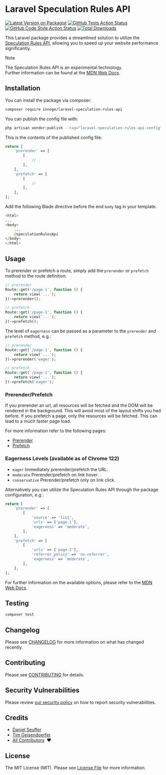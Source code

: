 # Laravel Speculation Rules API

[![Latest Version on Packagist](https://img.shields.io/packagist/v/innoge/laravel-speculation-rules-api.svg?style=flat-square)](https://packagist.org/packages/innoge/laravel-speculation-rules-api)
[![GitHub Tests Action Status](https://img.shields.io/github/actions/workflow/status/innoge/laravel-speculation-rules-api/run-tests.yml?branch=main&label=tests&style=flat-square)](https://github.com/innoge/laravel-speculation-rules-api/actions?query=workflow%3Arun-tests+branch%3Amain)
[![GitHub Code Style Action Status](https://img.shields.io/github/actions/workflow/status/innoge/laravel-speculation-rules-api/fix-php-code-style-issues.yml?branch=main&label=code%20style&style=flat-square)](https://github.com/innoge/laravel-speculation-rules-api/actions?query=workflow%3A"Fix+PHP+code+style+issues"+branch%3Amain)
[![Total Downloads](https://img.shields.io/packagist/dt/innoge/laravel-speculation-rules-api.svg?style=flat-square)](https://packagist.org/packages/innoge/laravel-speculation-rules-api)

This Laravel package provides a streamlined solution to utilize the [Speculation Rules API](https://developer.mozilla.org/en-US/docs/Web/API/Speculation_Rules_API), allowing you to speed up your website performance significantly.

> [!NOTE]
> The Speculation Rules API is an experimental technology.<br>
> Further information can be found at the [MDN Web Docs](https://developer.mozilla.org/en-US/docs/Web/API/Speculation_Rules_API).

## Installation

You can install the package via composer:

```bash
composer require innoge/laravel-speculation-rules-api
```

You can publish the config file with:

```bash
php artisan vendor:publish --tag="laravel-speculation-rules-api-config"
```

This is the contents of the published config file:

```php
return [
    'prerender' => [
        [
            //        
        ],
    ],
    'prefetch' => [
        [
            //        
        ],
    ],
];
```

Add the following Blade directive before the end `body` tag in your template.

```php
<html>
...
<body>
    ...
    @speculationRulesApi
</body>
</html>
```

## Usage

To prerender or prefetch a route, simply add the `prerender` or `prefetch` method to the route definition.

```php
// prerender
Route::get('/page-1', function () {
    return view('...');
})->prerender();

// prefetch
Route::get('/page-1', function () {
    return view('...');
})->prefetch();
```

The level of `eagerness` can be passed as a parameter to the `prerender` and `prefetch` method, e.g.:

```php
// prerender
Route::get('/page-1', function () {
    return view('...');
})->prerender('eager');

// prefetch
Route::get('/page-1', function () {
    return view('...');
})->prefetch('eager');
```

### Prerender/Prefetch

If you prerender an url, all resources will be fetched and the DOM will be rendered in the background. This will avoid most of the layout shifts you had before. If you prefetch a page, only the resources will be fetched. This can lead to a much faster page load.

For more information refer to the following pages:
- [Prerender](https://developer.mozilla.org/en-US/docs/Web/API/Speculation_Rules_API#using_prerendering)
- [Prefetch](https://developer.mozilla.org/en-US/docs/Web/API/Speculation_Rules_API#unsafe_prefetching)

### Eagerness Levels (available as of Chrome 122)

- `eager` Immediately prerender/prefetch the URL.
- `moderate` Prerender/prefetch on link hover.
- `conservative` Prerender/prefetch only on link click.

Alternatively you can utilize the Speculation Rules API through the package configuration, e.g.:

```php
return [
    'prerender' => [
        [
            'source' => 'list',
            'urls' => ['page-1'],
            'eagerness' => 'moderate',
        ],
    ],
    'prefetch' => [
        [
            'urls' => ['page-2'],
            'referrer_policy' => 'no-referrer',
            'eagerness' => 'moderate',
        ],
    ],
];
```

For further information on the available options, please refer to the [MDN Web Docs](https://developer.mozilla.org/en-US/docs/Web/API/Speculation_Rules_API).

## Testing

```bash
composer test
```

## Changelog

Please see [CHANGELOG](CHANGELOG.md) for more information on what has changed recently.

## Contributing

Please see [CONTRIBUTING](CONTRIBUTING.md) for details.

## Security Vulnerabilities

Please review [our security policy](../../security/policy) on how to report security vulnerabilities.

## Credits

- [Daniel Seuffer](https://github.com/authanram)
- [Tim Geisendoerfer](https://github.com/geisi)
- [All Contributors](../../contributors) &nbsp;❤️

## License

The MIT License (MIT). Please see [License File](LICENSE.md) for more information.
